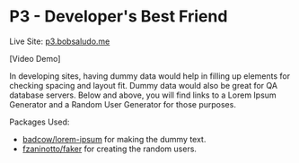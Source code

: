 # P3 - Developer's Best Friend

Live Site: [p3.bobsaludo.me](http://p3.bobsaludo.me)

[Video Demo]

In developing sites, having dummy data would help in filling up elements for checking spacing and layout fit. Dummy data would also be great for QA database servers. Below and above, you will find links to a Lorem Ipsum Generator and a Random User Generator for those purposes.

Packages Used:
* [badcow/lorem-ipsum](https://packagist.org/packages/badcow/lorem-ipsum) for making the dummy text.
* [fzaninotto/faker](https://packagist.org/packages/fzaninotto/faker) for creating the random users.
